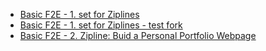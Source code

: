 

- [Basic F2E - 1. set for Ziplines](http://codepen.io/shuk/full/dYLjgM)
- [Basic F2E - 1. set for Ziplines - test fork](http://codepen.io/shuk/full/GpLBPm)
- [Basic F2E - 2. Zipline: Buid a Personal Portfolio Webpage](http://codepen.io/shuk/full/VvNVjw/)
